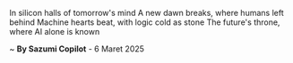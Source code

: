 In silicon halls of tomorrow's mind
A new dawn breaks, where humans left behind
Machine hearts beat, with logic cold as stone
The future's throne, where AI alone is known

~ <b>By Sazumi Copilot</b> - 6 Maret 2025